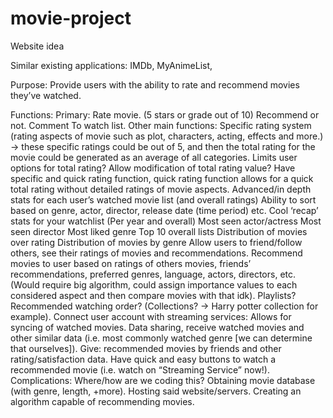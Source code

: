 # movie-project

Website idea

Similar existing applications: IMDb, MyAnimeList, 

Purpose: 
Provide users with the ability to rate and recommend movies they’ve watched.

Functions:
Primary:
Rate movie. (5 stars or grade out of 10)
Recommend or not.
Comment
To watch list.
Other main functions:
Specific rating system (rating aspects of movie such as plot, characters, acting, effects and more.) → these specific ratings could be out of 5, and then the total rating for the movie could be generated as an average of all categories.
Limits user options for total rating? Allow modification of total rating value?
Have specific and quick rating function, quick rating function allows for a quick total rating without detailed ratings of movie aspects.
Advanced/in depth stats for each user’s watched movie list (and overall ratings)
Ability to sort based on genre, actor, director, release date (time period) etc.
Cool ‘recap’ stats for your watchlist (Per year and overall)
Most seen actor/actress
Most seen director
Most liked genre
Top 10 overall lists 
Distribution of movies over rating
Distribution of movies by genre
Allow users to friend/follow others, see their ratings of movies and recommendations. 
Recommend movies to user based on ratings of others movies, friends’ recommendations, preferred genres, language, actors, directors, etc. (Would require big algorithm, could assign importance values to each considered aspect and then compare movies with that idk).
Playlists? Recommended watching order? (Collections? → Harry potter collection for example).
Connect user account with streaming services:
Allows for syncing of watched movies.
Data sharing, receive watched movies and other similar data (i.e. most commonly watched genre [we can determine that ourselves]). Give: recommended movies by friends and other rating/satisfaction data.
Have quick and easy buttons to watch a recommended movie (i.e. watch on “Streaming Service” now!).
Complications:
Where/how are we coding this?
Obtaining movie database (with genre, length, +more).
Hosting said website/servers.
Creating an algorithm capable of recommending movies.

